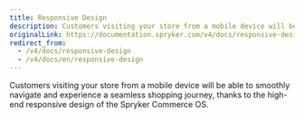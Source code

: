 ```yaml
---
title: Responsive Design
description: Customers visiting your store from a mobile device will be able to smoothly navigate and experience a seamless shopping journey.
originalLink: https://documentation.spryker.com/v4/docs/responsive-design
redirect_from:
  - /v4/docs/responsive-design
  - /v4/docs/en/responsive-design
---
```


Customers visiting your store from a mobile device will be able to smoothly navigate and experience a seamless shopping journey, thanks to the high-end responsive design of the Spryker Commerce OS.
